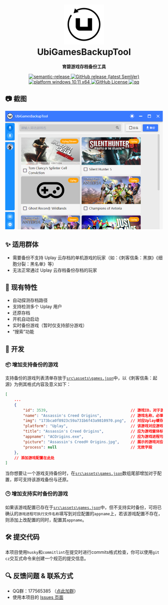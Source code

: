 <h1 align="center" style="text-align:center;">
<img src="src/assets/img/icon.svg" width="128" />
<br />
UbiGamesBackupTool
</h1>
<p align="center">
	<strong>育碧游戏存档备份工具</strong>
</p>

<p align="center">
    <a target="_blank" href="https://github.com/semantic-release/semantic-release">
        <img src="https://img.shields.io/badge/semantic--release-angular-e10079?logo=semantic-release" alt="semantic-release" />
    </a>
    <a target="_blank" href="https://github.com/lzjyzq2/UbiGamesBackupTool/releases">
        <img alt="GitHub release (latest SemVer)" src="https://img.shields.io/github/v/release/lzjyzq2/UbiGamesBackupTool">
    </a>
    <a target="_blank" href="#">
        <img src="https://img.shields.io/badge/platform-windows%2010%2C11%20x64-blue?logo=Windows" alt="platform windows 10,11 x64" />
    </a>
    <a target="_blank" href="https://github.com/lzjyzq2/UbiGamesBackupTool/blob/dev/LICENSE">
        <img alt="GitHub License" src="https://img.shields.io/github/license/lzjyzq2/UbiGamesBackupTool">
    </a>
    <a target="_blank" href="https://jq.qq.com/?_wv=1027&k=6vthnRcm">
        <img alt="qq" src="https://img.shields.io/badge/QQ-287474030-orange?logo=Tencent%20QQ">
    </a>
</p>


## 📷 截图
![](docs/images//screenshot.png)

## ✨ 适用群体
- 需要备份不支持 Uplay 云存档的单机游戏的玩家（如：《刺客信条：黑旗》《细胞分裂：黑名单》等）
- 无法正常通过 Uplay 云存档备份存档的玩家

## 🛒 现有特性
- 自动探测存档路径
- 支持检测多个 Uplay 用户
- 还原存档
- 开机自动启动
- 实时备份游戏（暂时仅支持部分游戏）
- “搜索”功能

## 🚀 开发
### 📦 增加支持备份的游戏

支持备份的游戏列表清单存放于[`src\assets\games.json`](src\assets\games.json)中，以《刺客信条：起源》为例其格式内容及意义如下：

```json
[
    ...
    {
        "id": 3539,                                     // 游戏ID，对于游戏存档文件夹名称，必填
        "name": "Assassin's Creed Origins",             // 游戏名称，必填
        "img": "173bca0f8923c59a731b6f43a9810970.png",  // 对应Uplay缓存中游戏图片，未使用
        "platform": "Uplay",                            // 该游戏对应游戏平台，应为Uplay、Steam、Uplay/Steam三者其一，此项非固定值
        "title": "Assassin's Creed Origins",            // 应为游戏窗体标题值，原用于支持实时备份
        "appname": "ACOrigins.exe",                     // 应为游戏进程可执行文件名称，现用于支持实时备份
        "picture": "Assassin's Creed® Origins.jpg",     // 展示的游戏对应图片，存放于public\image\games\下，必填
        "process": null                                 // 无效字段
    },
    // 添加游戏配置在此处
]
```

当你想要让一个游戏支持备份时，在[`src\assets\games.json`](src\assets\games.json)数组尾部增加对于配置，即可支持该游戏备份与还原。

### 🕑 增加支持实时备份的游戏

如果该游戏配置已存在于[`src\assets\games.json`](src\assets\games.json)中，但不支持实时备份，可将已确认的`游戏进程可执行文件名称`填写到对应配置的`appname`上，若该游戏配置不存在，则添加上改配置的同时，配置其`appname`。

## 🛠 提交代码
本项目使用`husky`和`commitlint`在提交时进行commits格式检查，你可以使用`git cz`交互式命令来创建一个规范的提交信息。

## 🔍 反馈问题 & 联系方式
- QQ群：177565385 （[点此加群](http://qm.qq.com/cgi-bin/qm/qr?k=4i2b084zpghCqs_QDJPPbldona9HMgtT&group_code=177565385)）
- 使用本项目的 [Issues 页面](https://github.com/JueLuo99/UbiGamesBackupToolX/issues)
